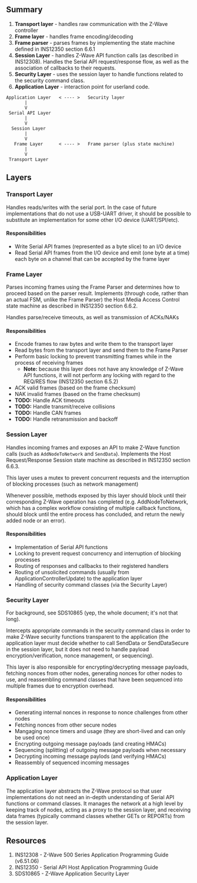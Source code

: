 ## Summary

1. **Transport layer** - handles raw communication with the Z-Wave controller
1. **Frame layer** - handles frame encoding/decoding
  1. **Frame parser** - parses frames by implementing the state machine defined in INS12350 section 6.6.1
1. **Session Layer** - handles Z-Wave API function calls (as described in INS12308). Handles the Serial API request/response flow, as well as the association of callbacks to their requests.
  1. **Security Layer** - uses the session layer to handle functions related to the security command class.
1. **Application Layer** - interaction point for userland code.

```
Application Layer   < ---- >   Security layer
       |
       V
 Serial API Layer
       |
       V
  Session Layer
       |
       V
   Frame Layer      < ---- >   Frame parser (plus state machine)
       |
       V
 Transport Layer
```

## Layers

### Transport Layer

Handles reads/writes with the serial port. In the case of future implementations that do not use a USB-UART driver, it should be possible to substitute an implementation for some other I/O device (UART/SPI/etc).

#### Responsibilities

 - Write Serial API frames (represented as a byte slice) to an I/O device
 - Read Serial API frames from the I/O device and emit (one byte at a time) each byte on a channel that can be accepted by the frame layer

### Frame Layer

Parses incoming frames using the Frame Parser and determines how to proceed based on the parser result. Implements (through code, rather than an actual FSM, unlike the Frame Parser) the Host Media Access Control state machine as described in INS12350 section 6.6.2.

Handles parse/receive timeouts, as well as transmission of ACKs/NAKs

#### Responsibilities

 - Encode frames to raw bytes and write them to the transport layer
 - Read bytes from the transport layer and send them to the Frame Parser
 - Perform basic locking to prevent transmitting frames while in the process of receiving frames
   - **Note:** because this layer does not have any knowledge of Z-Wave API functions, it will not perform any locking with regard to the REQ/RES flow (INS12350 section 6.5.2)
 - ACK valid frames (based on the frame checksum)
 - NAK invalid frames (based on the frame checksum)
 - **TODO:** Handle ACK timeouts
 - **TODO:** Handle transmit/receive collisions
 - **TODO:** Handle CAN frames
 - **TODO:** Handle retransmission and backoff

### Session Layer

Handles incoming frames and exposes an API to make Z-Wave function calls (such as `AddNodeToNetwork` and `SendData`). Implements the Host Request/Response Session state machine as described in INS12350 section 6.6.3.

This layer uses a mutex to prevent concurrent requests and the interruption of blocking processes (such as network management)

Whenever possible, methods exposed by this layer should block until their corresponding Z-Wave operation has completed (e.g. AddNodeToNetwork, which has a complex workflow consisting of multiple callback functions, should block until the entire process has concluded, and return the newly added node or an error).

#### Responsibilities
 - Implementation of Serial API functions
 - Locking to prevent request concurrency and interruption of blocking processes
 - Routing of responses and callbacks to their registered handlers
 - Routing of unsolicited commands (usually from ApplicationControllerUpdate) to the application layer
 - Handling of security command classes (via the Security Layer)

### Security Layer

For background, see SDS10865 (yep, the whole document; it's not that long).

Intercepts appropriate commands in the security command class in order to make Z-Wave security functions transparent to the application (the application layer must decide whether to call SendData or SendDataSecure in the session layer, but it does not need to handle payload encryption/verification, nonce management, or sequencing).

This layer is also responsible for encrypting/decrypting message payloads, fetching nonces from other nodes, generating nonces for other nodes to use, and reassembling command classes that have been sequenced into multiple frames due to encryption overhead.

#### Responsibilities
 - Generating internal nonces in response to nonce challenges from other nodes
 - Fetching nonces from other secure nodes
 - Mangaging nonce timers and usage (they are short-lived and can only be used once)
 - Encrypting outgoing message payloads (and creating HMACs)
 - Sequencing (splitting) of outgoing message payloads when necessary
 - Decrypting incoming message paylods (and verifying HMACs)
 - Reassembly of sequenced incoming messages

### Application Layer

The application layer abstracts the Z-Wave protocol so that user implementations do not need an in-depth understanding of Serial API functions or command classes. It manages the network at a high level by keeping track of nodes, acting as a proxy to the session layer, and receiving data frames (typically command classes whether GETs or REPORTs) from the session layer.

## Resources

1. INS12308 - Z-Wave 500 Series Application Programming Guide (v6.51.06)
1. INS12350 - Serial API Host Application Programming Guide
1. SDS10865 - Z-Wave Application Security Layer
